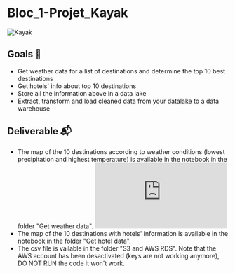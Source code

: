 # Bloc_1-Projet_Kayak

![Kayak](https://seekvectorlogo.com/wp-content/uploads/2018/01/kayak-vector-logo.png)

## Goals 🎯
* Get weather data for a list of destinations and determine the top 10 best destinations 
* Get hotels' info about top 10 destinations
* Store all the information above in a data lake
* Extract, transform and load cleaned data from your datalake to a data warehouse

## Deliverable 📬
* The map of the 10 destinations according to weather conditions (lowest precipitation and highest temperature) is available in the notebook in the folder "Get weather data".
![Map](https://github.com/Scotineau/Bloc_1-Projet_Kayak/blob/main/Get%20weather%20data/MAP_Top%2010%20cities%20with%20best%20weather%20conditions%20for%20next%208%20days.html)
* The map of the 10 destinations with hotels' information is available in the notebook in the folder "Get hotel data".
* The csv file is vailable in the folder "S3 and AWS RDS". Note that the AWS account has been desactivated (keys are not working anymore), DO NOT RUN the code it won't work.
